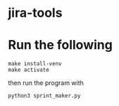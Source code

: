 # jira-tools

# Run the following

```
make install-venv
make activate
```

then run the program with
```
python3 sprint_maker.py
```
